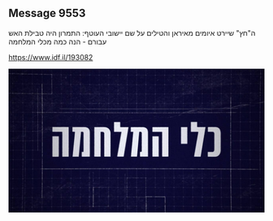 ## Message 9553

ה"חץ" שיירט איומים מאיראן והטילים על שם יישובי העוטף:
התמרון היה טבילת האש עבורם - הנה כמה מכלי המלחמה

https://www.idf.il/193082

![Photo](./9553/9553_photo.jpg)
